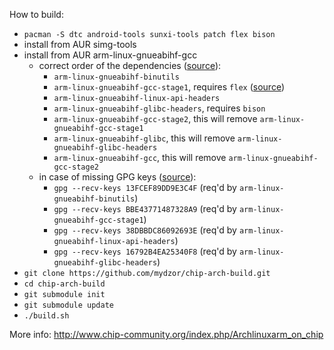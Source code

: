 How to build:

* `pacman -S dtc android-tools sunxi-tools patch flex bison`
* install from AUR simg-tools
* install from AUR arm-linux-gnueabihf-gcc
  * correct order of the dependencies ([source](https://aur.archlinux.org/packages/arm-linux-gnueabihf-gcc/)):
    * `arm-linux-gnueabihf-binutils`
    * `arm-linux-gnueabihf-gcc-stage1`, requires `flex` ([source](https://github.com/golang/go/issues/316))
    * `arm-linux-gnueabihf-linux-api-headers`
    * `arm-linux-gnueabihf-glibc-headers`, requires `bison`
    * `arm-linux-gnueabihf-gcc-stage2`, this will remove `arm-linux-gnueabihf-gcc-stage1`
    * `arm-linux-gnueabihf-glibc`, this will remove `arm-linux-gnueabihf-glibc-headers`
    * `arm-linux-gnueabihf-gcc`, this will remove `arm-linux-gnueabihf-gcc-stage2`
  * in case of missing GPG keys ([source](https://aur.archlinux.org/packages/mingw-w64-binutils/)):
    * `gpg --recv-keys 13FCEF89DD9E3C4F` (req'd by `arm-linux-gnueabihf-binutils`)
    * `gpg --recv-keys BBE43771487328A9` (req'd by `arm-linux-gnueabihf-gcc-stage1`)
    * `gpg --recv-keys 38DBBDC86092693E` (req'd by `arm-linux-gnueabihf-linux-api-headers`)
    * `gpg --recv-keys 16792B4EA25340F8` (req'd by `arm-linux-gnueabihf-glibc-headers`)
* `git clone https://github.com/mydzor/chip-arch-build.git`
* `cd chip-arch-build`
* `git submodule init`
* `git submodule update`
* `./build.sh`

More info:
http://www.chip-community.org/index.php/Archlinuxarm_on_chip

